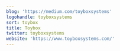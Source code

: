```yaml
---
blog: 'https://medium.com/toyboxsystems'
logohandle: toyboxsystems
sort: toybox
title: Toybox
twitter: toyboxsystems
website: 'https://www.toyboxsystems.com/'
---
```

